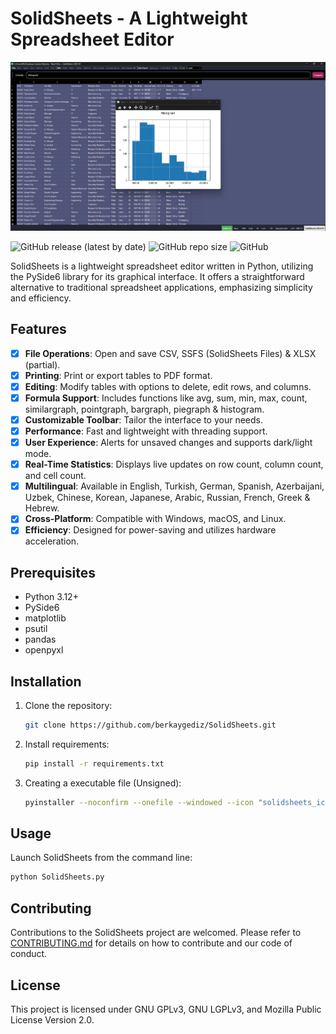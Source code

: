 # SolidSheets - A Lightweight Spreadsheet Editor

![Screenshot](images/solidsheets_banner_0.png)

![GitHub release (latest by date)](https://img.shields.io/github/v/release/berkaygediz/solidsheets)
![GitHub repo size](https://img.shields.io/github/repo-size/berkaygediz/solidsheets)
![GitHub](https://img.shields.io/github/license/berkaygediz/solidsheets)

SolidSheets is a lightweight spreadsheet editor written in Python, utilizing the PySide6 library for its graphical interface. It offers a straightforward alternative to traditional spreadsheet applications, emphasizing simplicity and efficiency.

## Features

- [x] **File Operations**: Open and save CSV, SSFS (SolidSheets Files) & XLSX (partial).
- [x] **Printing**: Print or export tables to PDF format.
- [x] **Editing**: Modify tables with options to delete, edit rows, and columns.
- [x] **Formula Support**: Includes functions like avg, sum, min, max, count, similargraph, pointgraph, bargraph, piegraph & histogram.
- [x] **Customizable Toolbar**: Tailor the interface to your needs.
- [x] **Performance**: Fast and lightweight with threading support.
- [x] **User Experience**: Alerts for unsaved changes and supports dark/light mode.
- [x] **Real-Time Statistics**: Displays live updates on row count, column count, and cell count.
- [x] **Multilingual**: Available in English, Turkish, German, Spanish, Azerbaijani, Uzbek, Chinese, Korean, Japanese, Arabic, Russian, French, Greek & Hebrew.
- [x] **Cross-Platform**: Compatible with Windows, macOS, and Linux.
- [x] **Efficiency**: Designed for power-saving and utilizes hardware acceleration.

## Prerequisites

- Python 3.12+
- PySide6
- matplotlib
- psutil
- pandas
- openpyxl

## Installation

1. Clone the repository:

   ```bash
   git clone https://github.com/berkaygediz/SolidSheets.git
   ```

2. Install requirements:

   ```bash
   pip install -r requirements.txt
   ```

3. Creating a executable file (Unsigned):

   ```bash
   pyinstaller --noconfirm --onefile --windowed --icon "solidsheets_icon.ico" --name "SolidSheets" --clean --optimize "2" --add-data "solidsheets_icon.png;."  "SolidSheets.py"
   ```

## Usage

Launch SolidSheets from the command line:

```bash
python SolidSheets.py
```

## Contributing

Contributions to the SolidSheets project are welcomed. Please refer to [CONTRIBUTING.md](CONTRIBUTING.md) for details on how to contribute and our code of conduct.

## License

This project is licensed under GNU GPLv3, GNU LGPLv3, and Mozilla Public License Version 2.0.
